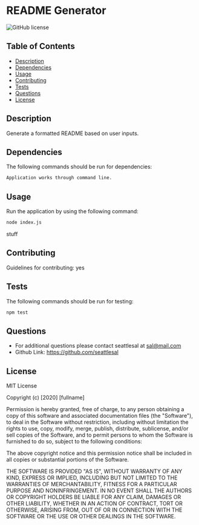 
# README Generator
![GitHub license](https://img.shields.io/badge/license-MIT-blue.svg)

## Table of Contents
* [Description](#description)
* [Dependencies](#dependencies)
* [Usage](#usage)
* [Contributing](#contributing)
* [Tests](#tests)
* [Questions](#questions)
* [License](#license)

## Description
Generate a formatted README based on user inputs.

## Dependencies
The following commands should be run for dependencies:
```bash
Application works through command line.
```

## Usage
Run the application by using the following command:
```bash
node index.js
```

stuff

## Contributing
Guidelines for contributing: yes

## Tests
The following commands should be run for testing: 
```bash
npm test
```

## Questions
* For additional questions please contact seattlesal at sal@mail.com
* Github Link: https://github.com/seattlesal

## License

MIT License

Copyright (c) [2020] [fullname]

Permission is hereby granted, free of charge, to any person obtaining a copy
of this software and associated documentation files (the "Software"), to deal
in the Software without restriction, including without limitation the rights
to use, copy, modify, merge, publish, distribute, sublicense, and/or sell
copies of the Software, and to permit persons to whom the Software is
furnished to do so, subject to the following conditions:

The above copyright notice and this permission notice shall be included in all
copies or substantial portions of the Software.

THE SOFTWARE IS PROVIDED "AS IS", WITHOUT WARRANTY OF ANY KIND, EXPRESS OR
IMPLIED, INCLUDING BUT NOT LIMITED TO THE WARRANTIES OF MERCHANTABILITY,
FITNESS FOR A PARTICULAR PURPOSE AND NONINFRINGEMENT. IN NO EVENT SHALL THE
AUTHORS OR COPYRIGHT HOLDERS BE LIABLE FOR ANY CLAIM, DAMAGES OR OTHER
LIABILITY, WHETHER IN AN ACTION OF CONTRACT, TORT OR OTHERWISE, ARISING FROM,
OUT OF OR IN CONNECTION WITH THE SOFTWARE OR THE USE OR OTHER DEALINGS IN THE
SOFTWARE.